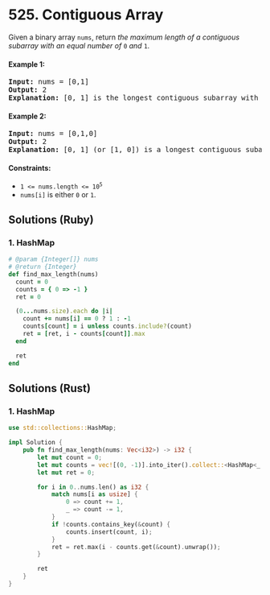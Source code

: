 # 525. Contiguous Array
Given a binary array `nums`, return *the maximum length of a contiguous subarray with an equal number of* `0` *and* `1`.

#### Example 1:
<pre>
<strong>Input:</strong> nums = [0,1]
<strong>Output:</strong> 2
<strong>Explanation:</strong> [0, 1] is the longest contiguous subarray with an equal number of 0 and 1.
</pre>

#### Example 2:
<pre>
<strong>Input:</strong> nums = [0,1,0]
<strong>Output:</strong> 2
<strong>Explanation:</strong> [0, 1] (or [1, 0]) is a longest contiguous subarray with equal number of 0 and 1.
</pre>

#### Constraints:
* <code>1 <= nums.length <= 10<sup>5</sup></code>
* `nums[i]` is either `0` or `1`.

## Solutions (Ruby)

### 1. HashMap
```Ruby
# @param {Integer[]} nums
# @return {Integer}
def find_max_length(nums)
  count = 0
  counts = { 0 => -1 }
  ret = 0

  (0...nums.size).each do |i|
    count += nums[i] == 0 ? 1 : -1
    counts[count] = i unless counts.include?(count)
    ret = [ret, i - counts[count]].max
  end

  ret
end
```

## Solutions (Rust)

### 1. HashMap
```Rust
use std::collections::HashMap;

impl Solution {
    pub fn find_max_length(nums: Vec<i32>) -> i32 {
        let mut count = 0;
        let mut counts = vec![(0, -1)].into_iter().collect::<HashMap<_, _>>();
        let mut ret = 0;

        for i in 0..nums.len() as i32 {
            match nums[i as usize] {
                0 => count += 1,
                _ => count -= 1,
            }
            if !counts.contains_key(&count) {
                counts.insert(count, i);
            }
            ret = ret.max(i - counts.get(&count).unwrap());
        }

        ret
    }
}
```
